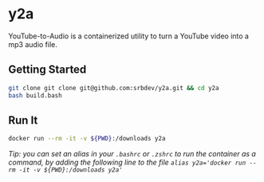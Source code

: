 # y2a

YouTube-to-Audio is a containerized utility to turn a YouTube video into a mp3 audio file.

## Getting Started

```bash
git clone git clone git@github.com:srbdev/y2a.git && cd y2a
bash build.bash
```

## Run It

```bash
docker run --rm -it -v ${PWD}:/downloads y2a
```

_Tip: you can set an alias in your `.bashrc` or `.zshrc` to run the container as a command, by adding the following line to the file `alias y2a='docker run --rm -it -v ${PWD}:/downloads y2a'`_
